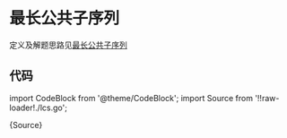 # 最长公共子序列

定义及解题思路见[最长公共子序列](../../data-structure/01F_动态规划.md#lcs最长公共子序列)

## 代码

import CodeBlock from '@theme/CodeBlock';
import Source from '!!raw-loader!./lcs.go';

<CodeBlock className="language-go">{Source}</CodeBlock>
